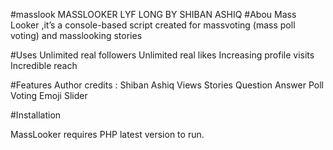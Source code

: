 #masslook
MASSLOOKER LYF LONG BY SHIBAN ASHIQ
#Abou
Mass Looker ,it’s a console-based script created for massvoting (mass poll voting) and masslooking stories

#Uses
Unlimited real followers
Unlimited real likes
Increasing profile visits
Incredible reach

#Features
Author credits : Shiban Ashiq 
Views Stories
Question Answer
Poll Voting
Emoji Slider

#Installation

MassLooker requires PHP latest version to run.
 
